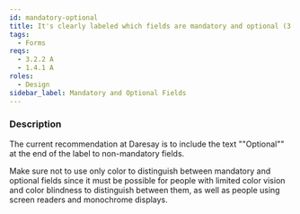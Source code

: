 ```yaml
---
id: mandatory-optional
title: It's clearly labeled which fields are mandatory and optional (3.2.2 A, 1.4.1 A).
tags:
  - Forms
reqs:
  - 3.2.2 A
  - 1.4.1 A
roles:
  - Design
sidebar_label: Mandatory and Optional Fields
---
```


### Description

The current recommendation at Daresay is to include the text ""Optional"" at the end of the label to non-mandatory fields.

Make sure not to use only color to distinguish between mandatory and optional fields since it must be possible for people with limited color vision and color blindness to distinguish between them, as well as people using screen readers and monochrome displays.
